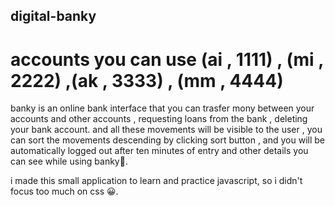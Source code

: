 ## digital-banky
# accounts you can use (ai , 1111) , (mi , 2222) ,(ak , 3333) , (mm , 4444)

banky is an online bank interface that you can trasfer mony between your accounts and other accounts , requesting loans from the bank , deleting your bank account.
and all these movements will be visible to the user , you can sort the movements descending by clicking sort button , and you will be automatically logged out after ten minutes of entry and other details you can see while using banky🙂.


i made this small application to learn and practice javascript, so i didn't focus too much on css 😀.
